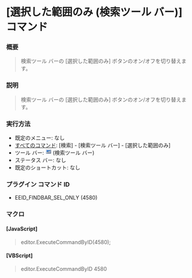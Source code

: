 # \[選択した範囲のみ (検索ツール バー)\] コマンド

### 概要

> 検索ツール バーの \[選択した範囲のみ\] ボタンのオン/オフを切り替えます。

### 説明

> 検索ツール バーの \[選択した範囲のみ\] ボタンのオン/オフを切り替えます。

### 実行方法

- 既定のメニュー: なし
- [すべてのコマンド](../../glossary/allcommands): \[検索\] \- \[検索ツール バー\] \- \[選択した範囲のみ\]
- ツール バー: ![](../../images/find_sel_only.png) (検索ツール バー)
- ステータス バー: なし
- 既定のショートカット: なし

### プラグイン コマンド ID

- EEID\_FINDBAR\_SEL\_ONLY (4580)

### マクロ

#### \[JavaScript\]

> editor.ExecuteCommandByID(4580);

#### \[VBScript\]

> editor.ExecuteCommandByID 4580